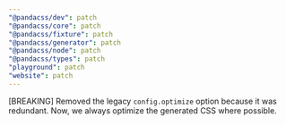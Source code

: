 ```yaml
---
"@pandacss/dev": patch
"@pandacss/core": patch
"@pandacss/fixture": patch
"@pandacss/generator": patch
"@pandacss/node": patch
"@pandacss/types": patch
"playground": patch
"website": patch
---
```


[BREAKING] Removed the legacy `config.optimize` option because it was redundant. Now, we always optimize the generated CSS where possible.
